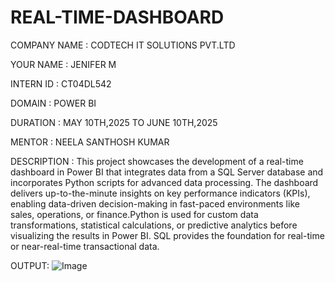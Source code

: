 # REAL-TIME-DASHBOARD

COMPANY NAME : CODTECH IT SOLUTIONS PVT.LTD

YOUR NAME : JENIFER M

INTERN ID : CT04DL542

DOMAIN : POWER BI

DURATION : MAY 10TH,2025 TO JUNE 10TH,2025

MENTOR : NEELA SANTHOSH KUMAR

DESCRIPTION : This project showcases the development of a real-time dashboard in Power BI that integrates data from a SQL Server database and incorporates Python scripts for advanced data processing. The dashboard delivers up-to-the-minute insights on key performance indicators (KPIs), enabling data-driven decision-making in fast-paced environments like sales, operations, or finance.Python is used for custom data transformations, statistical calculations, or predictive analytics before visualizing the results in Power BI. SQL provides the foundation for real-time or near-real-time transactional data.

OUTPUT:
![Image](https://github.com/user-attachments/assets/f62aff57-4c56-4499-ac48-9a538621231c)
